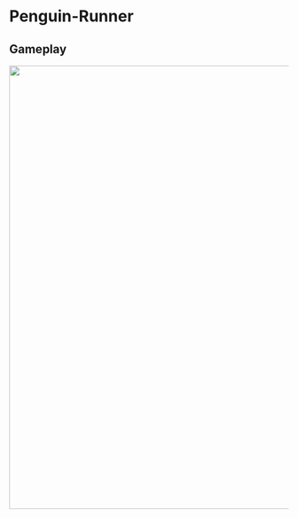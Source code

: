 # Penguin-Runner

## Gameplay
<p align="center">
<img src="https://user-images.githubusercontent.com/71499142/210833013-b168c4bf-c4a1-4032-ab2c-8a733869601f.gif" width="800" align="center"/>
</p>
